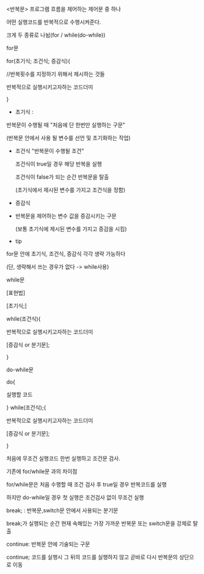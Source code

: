 <반복문>
프로그램 흐름을 제어하는 제어문 중 하나

어떤 실행코드를 반복적으로 수행시켜준다.

크게 두 종류로 나뉨(for / while(do-while))

for문

for(초기식; 조건식; 증감식){ 

//반복횟수를 지정하기 위해서 제시하는 것들

반복적으로 실행시키고자하는 코드더미

}
- 초기식 :

반복문이 수행될 때 "처음에 단 한번만 실행하는 구문"

(반복문 안에서 사용 될 변수를 선언 및 초기화하는 작업)

- 조건식
  "반복문이 수행될 조건"

  조건식이 true일 경우 해당 반복을 실행

  조건식이 false가 되는 순간 반복문을 탈출

  (초기식에서 제시된 변수를 가지고 조건식을 정함)
 - 증감식

 - 반복문을 제어하는 변수 값을 증감시키는 구문
   
   (보통 초기식에 제시된 변수를 가지고 증감을 시킴)

* tip

for문 안에 초기식, 조건식, 증감식 각각 생략 가능하다

(단, 생략해서 쓰는 경우가 없다 -> while사용)


while문

 [표현법]

[초기식;]

while(조건식){ 
	
반복적으로 실행시키고자하는 코드더미

[증감식 or 분기문];

}


do-while문

do{

실행할 코드

}
while(조건식);{ 

반복적으로 실행시키고자하는 코드더미

[증감식 or 분기문];

}

처음에 무조건 실행코드 한번 실행하고 조건문 검사.

기존에 for/while문 과의 차이점

for/while문은 처음 수행할 때 조건 검사 후 true일 경우 반복코드를 실행

하지만 do-while일 경우 첫 실행은 조건검사 없이 무조건 실행


break; : 반복문,switch문 안에서 사용되는 분기문

break;가 실행되는 순간 현재 속해있는 가장 가까운 반복문 또는 switch문을 강제로 탈출

continue: 반복문 안에 기술되는 구문

continue; 코드를 실행시 그 뒤의 코드를 실행하지 않고 곧바로 다시 반복문의 상단으로 이동
